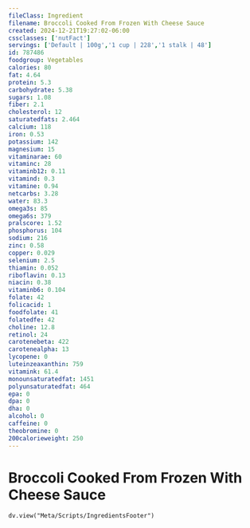 ```yaml
---
fileClass: Ingredient
filename: Broccoli Cooked From Frozen With Cheese Sauce
created: 2024-12-21T19:27:02-06:00
cssclasses: ['nutFact']
servings: ['Default | 100g','1 cup | 228','1 stalk | 48']
id: 787486
foodgroup: Vegetables
calories: 80
fat: 4.64
protein: 5.3
carbohydrate: 5.38
sugars: 1.08
fiber: 2.1
cholesterol: 12
saturatedfats: 2.464
calcium: 118
iron: 0.53
potassium: 142
magnesium: 15
vitaminarae: 60
vitaminc: 28
vitaminb12: 0.11
vitamind: 0.3
vitamine: 0.94
netcarbs: 3.28
water: 83.3
omega3s: 85
omega6s: 379
pralscore: 1.52
phosphorus: 104
sodium: 216
zinc: 0.58
copper: 0.029
selenium: 2.5
thiamin: 0.052
riboflavin: 0.13
niacin: 0.38
vitaminb6: 0.104
folate: 42
folicacid: 1
foodfolate: 41
folatedfe: 42
choline: 12.8
retinol: 24
carotenebeta: 422
carotenealpha: 13
lycopene: 0
luteinzeaxanthin: 759
vitamink: 61.4
monounsaturatedfat: 1451
polyunsaturatedfat: 464
epa: 0
dpa: 0
dha: 0
alcohol: 0
caffeine: 0
theobromine: 0
200calorieweight: 250
---
```


# Broccoli Cooked From Frozen With Cheese Sauce

```dataviewjs
dv.view("Meta/Scripts/IngredientsFooter")
```